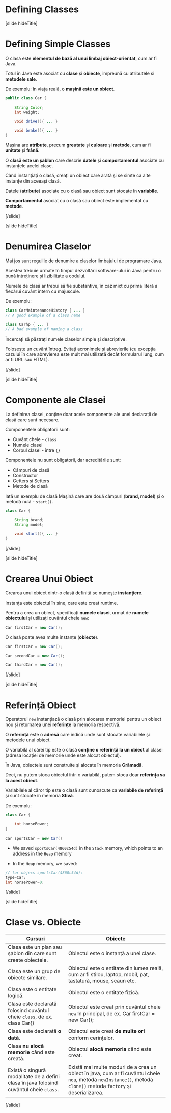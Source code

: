 # Defining Classes

[slide hideTitle]
# Defining Simple Classes

O clasă este **elementul de bază al unui limbaj obiect-orientat**, cum ar fi Java.

Totul în Java este asociat cu **clase** și **obiecte**, împreună cu atributele și **metodele sale**.

De exemplu: în viața reală, o **mașină este un obiect**. 

```java
public class Car {

    String Color;
    int weight;

    void drive(){ ... }

    void brake(){ ... }
}
```

Mașina are **atribute**, precum **greutate** și **culoare** și **metode**, cum ar fi **unitate** și **frână**.

O **clasă este un șablon** care descrie **datele** și **comportamentul** asociate cu instanțele acelei clase.

Când instanțiați o clasă, creați un obiect care arată și se simte ca alte instanțe din aceeași clasă.

Datele (**atribute**) asociate cu o clasă sau obiect sunt stocate în **variabile**.

**Comportamentul** asociat cu o clasă sau obiect este implementat cu **metode**.

[/slide]

[slide hideTitle]
# Denumirea Claselor


Mai jos sunt regulile de denumire a claselor limbajului de programare Java.

Acestea trebuie urmate în timpul dezvoltării software-ului în Java pentru o bună întreținere și lizibilitate a codului.

Numele de clasă ar trebui să fie substantive, în caz mixt cu prima literă a fiecărui cuvânt intern cu majuscule.

De exemplu:

```java
class CarMaintenanceHistory { ... }
// A good example of a class name
```

```java
class Carhp { ... }
// A bad example of naming a class
```

Încercați să păstrați numele claselor simple și descriptive.

Folosește un cuvânt întreg. Evitați acronimele și abrevierile (cu excepția cazului în care abrevierea este mult mai utilizată decât formularul lung, cum ar fi URL sau HTML).

[/slide]

[slide hideTitle]
# Componente ale Clasei


La definirea clasei, conține doar acele componente ale unei declarații de clasă care sunt necesare.

Componentele obligatorii sunt:

- Cuvânt cheie - `class`
- Numele clasei
- Corpul clasei - între `{}`

Componentele nu sunt obligatorii, dar acreditările sunt:

- Câmpuri de clasă
- Constructor
- Getters și Setters
- Metode de clasă

Iată un exemplu de clasă Mașină care are două câmpuri (**brand, model**) și o metodă nulă - `start()`.

```java
class Car {

    String brand;
    String model;

    void start(){ ... }
}
```
[/slide]

[slide hideTitle]
# Crearea Unui Obiect


Crearea unui obiect dintr-o clasă definită se numește **instanțiere**.

Instanța este obiectul în sine, care este creat runtime.

Pentru a crea un obiect, specificați **numele clasei**, urmat de **numele obiectului** și utilizați cuvântul cheie `new`:

```java
Car firstCar = new Car();
```

O clasă poate avea multe instanțe (**obiecte**).

```java
Car firstCar = new Car();

Car secondCar = new Car();

Car thirdCar = new Car();
```
[/slide]

[slide hideTitle]
# Referință Obiect


Operatorul `new` instanțiază o clasă prin alocarea memoriei pentru un obiect nou și returnarea unei **referințe** la memoria respectivă.

O **referință** este o **adresă** care indică unde sunt stocate variabilele și metodele unui obiect.

O variabilă al cărei tip este o clasă **conține o referință la un obiect** al clasei (adresa locației de memorie unde este alocat obiectul).

În Java, obiectele sunt construite și alocate în memoria **Grămadă**.

Deci, nu putem stoca obiectul într-o variabilă, putem stoca doar **referința sa la acest obiect**.

Variabilele al căror tip este o clasă sunt cunoscute ca **variabile de referință** și sunt stocate în memoria **Stivă**.

De exemplu:

```java
class Car {

    int horsePower;
}
    
Car sportsCar = new Car()
```

- We saved `sportsCar(4860c54d)` in the `Stack` memory, which points to an address in the `Heap` memory

- In the `Heap` memory, we saved:

```java
// for objecs sportsCar(4860c54d):
type=Car;
int horsePower=0;
``` 

[/slide]

[slide hideTitle]
# Clase vs. Obiecte


| Cursuri | Obiecte |
| --- | --- |
| Clasa este un plan sau șablon din care sunt create obiectele. | Obiectul este o instanță a unei clase. |
| Clasa este un grup de obiecte similare. | Obiectul este o entitate din lumea reală, cum ar fi stilou, laptop, mobil, pat, tastatură, mouse, scaun etc. |
| Clasa este o entitate logică. | Obiectul este o entitate fizică. |
| Clasa este declarată folosind cuvântul cheie `class`, de ex. class Car{} | Obiectul este creat prin cuvântul cheie `new` în principal, de ex. Car firstCar = new Car(); |
| Clasa este declarată **o dată**. | Obiectul este creat **de multe ori** conform cerințelor. |
| Clasa **nu alocă memorie** când este creată. | Obiectul **alocă memoria** când este creat. |
| Există o singură modalitate de a defini clasa în java folosind cuvântul cheie `class`. | Există mai multe moduri de a crea un obiect în java, cum ar fi cuvântul cheie `nou`, metoda `newInstance()`, metoda `clone()` metoda `factory` și deserializarea. |
[/slide]

